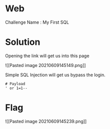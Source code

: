 # Web

Challenge Name : My First SQL

# Solution

Opening the link will get us into this page

![[Pasted image 20210609145149.png]]

Simple SQL Injection will get us bypass the login.

```code
# Payload
' or 1=1--
```

# Flag

![[Pasted image 20210609145239.png]]


